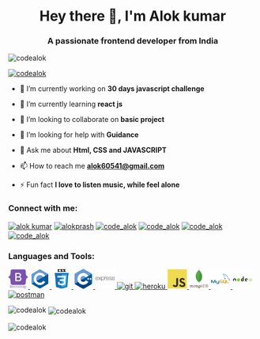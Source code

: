 <h1 align="center">Hey there 👋, I'm Alok kumar</h1>
<h3 align="center">A passionate frontend developer from India</h3>

<p align="left"> <img src="https://komarev.com/ghpvc/?username=codealok&label=Profile%20views&color=0e75b6&style=flat" alt="codealok" /> </p>

<p align="left"> <a href="https://github.com/ryo-ma/github-profile-trophy"><img src="https://github-profile-trophy.vercel.app/?username=codealok" alt="codealok" /></a> </p>

- 🔭 I’m currently working on **30 days javascript challenge**

- 🌱 I’m currently learning **react js**

- 👯 I’m looking to collaborate on **basic project**

- 🤝 I’m looking for help with **Guidance**

- 💬 Ask me about **Html, CSS and JAVASCRIPT**

- 📫 How to reach me **alok60541@gmail.com**

- ⚡ Fun fact **I love to listen music, while feel alone**

<h3 align="left">Connect with me:</h3>
<p align="left">
<a href="https://linkedin.com/in/alok kumar" target="blank"><img align="center" src="https://raw.githubusercontent.com/rahuldkjain/github-profile-readme-generator/master/src/images/icons/Social/linked-in-alt.svg" alt="alok kumar" height="30" width="40" /></a>
<a href="https://instagram.com/alokprash" target="blank"><img align="center" src="https://raw.githubusercontent.com/rahuldkjain/github-profile-readme-generator/master/src/images/icons/Social/instagram.svg" alt="alokprash" height="30" width="40" /></a>
<a href="https://www.codechef.com/users/code_alok" target="blank"><img align="center" src="https://cdn.jsdelivr.net/npm/simple-icons@3.1.0/icons/codechef.svg" alt="code_alok" height="30" width="40" /></a>
<a href="https://www.hackerrank.com/code_alok" target="blank"><img align="center" src="https://raw.githubusercontent.com/rahuldkjain/github-profile-readme-generator/master/src/images/icons/Social/hackerrank.svg" alt="code_alok" height="30" width="40" /></a>
<a href="https://www.leetcode.com/code_alok" target="blank"><img align="center" src="https://raw.githubusercontent.com/rahuldkjain/github-profile-readme-generator/master/src/images/icons/Social/leet-code.svg" alt="code_alok" height="30" width="40" /></a>
<a href="https://www.hackerearth.com/code_alok" target="blank"><img align="center" src="https://raw.githubusercontent.com/rahuldkjain/github-profile-readme-generator/master/src/images/icons/Social/hackerearth.svg" alt="code_alok" height="30" width="40" /></a>
</p>

<h3 align="left">Languages and Tools:</h3>
<p align="left"> <a href="https://getbootstrap.com" target="_blank" rel="noreferrer"> <img src="https://raw.githubusercontent.com/devicons/devicon/master/icons/bootstrap/bootstrap-plain-wordmark.svg" alt="bootstrap" width="40" height="40"/> </a> <a href="https://www.cprogramming.com/" target="_blank" rel="noreferrer"> <img src="https://raw.githubusercontent.com/devicons/devicon/master/icons/c/c-original.svg" alt="c" width="40" height="40"/> </a> <a href="https://www.w3schools.com/cpp/" target="_blank" rel="noreferrer">
<img src="https://raw.githubusercontent.com/devicons/devicon/master/icons/css3/css3-original-wordmark.svg" alt="css3" width="40" height="40"/> </a> <a href="https://expressjs.com" target="_blank" rel="noreferrer"><img src="https://raw.githubusercontent.com/devicons/devicon/master/icons/cplusplus/cplusplus-original.svg" alt="cplusplus" width="40" height="40"/> </a> <a href="https://expressjs.com" target="_blank" rel="noreferrer"> <img src="https://raw.githubusercontent.com/devicons/devicon/master/icons/express/express-original-wordmark.svg" alt="express" width="40" height="40"/> </a> <a href="https://git-scm.com/" target="_blank" rel="noreferrer"> <img src="https://www.vectorlogo.zone/logos/git-scm/git-scm-icon.svg" alt="git" width="40" height="40"/> </a> <a href="https://heroku.com" target="_blank" rel="noreferrer"> <img src="https://www.vectorlogo.zone/logos/heroku/heroku-icon.svg" alt="heroku" width="40" height="40"/> </a> <a href="https://developer.mozilla.org/en-US/docs/Web/JavaScript" target="_blank" rel="noreferrer"> <img src="https://raw.githubusercontent.com/devicons/devicon/master/icons/javascript/javascript-original.svg" alt="javascript" width="40" height="40"/> </a> <a href="https://www.mongodb.com/" target="_blank" rel="noreferrer"> <img src="https://raw.githubusercontent.com/devicons/devicon/master/icons/mongodb/mongodb-original-wordmark.svg" alt="mongodb" width="40" height="40"/> </a> <a href="https://www.mysql.com/" target="_blank" rel="noreferrer"> <img src="https://raw.githubusercontent.com/devicons/devicon/master/icons/mysql/mysql-original-wordmark.svg" alt="mysql" width="40" height="40"/> </a> <a href="https://nodejs.org" target="_blank" rel="noreferrer"> <img src="https://raw.githubusercontent.com/devicons/devicon/master/icons/nodejs/nodejs-original-wordmark.svg" alt="nodejs" width="40" height="40"/> </a> <a href="https://postman.com" target="_blank" rel="noreferrer"> <img src="https://www.vectorlogo.zone/logos/getpostman/getpostman-icon.svg" alt="postman" width="40" height="40"/> </a> </p>

<p><img align="left" src="https://github-readme-stats.vercel.app/api/top-langs?username=codealok&show_icons=true&locale=en&layout=compact" alt="codealok" /></p>

<p>&nbsp;<img align="center" src="https://github-readme-stats.vercel.app/api?username=codealok&show_icons=true&locale=en" alt="codealok" /></p>

<p><img align="center" src="https://github-readme-streak-stats.herokuapp.com/?user=codealok&" alt="codealok" /></p>


